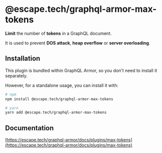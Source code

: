 # @escape.tech/graphql-armor-max-tokens

**Limit** the number of **tokens** in a GraphQL document.

It is used to prevent **DOS attack**, **heap overflow** or **server overloading**.

## Installation

This plugin is bundled within GraphQL Armor, so you don't need to install it separately.

However, for a standalone usage, you can install it with:

```bash
# npm
npm install @escape.tech/graphql-armor-max-tokens

# yarn
yarn add @escape.tech/graphql-armor-max-tokens
```

## Documentation

[https://escape.tech/graphql-armor/docs/plugins/max-tokens](https://escape.tech/graphql-armor/docs/plugins/max-tokens)
